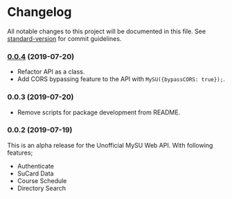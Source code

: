 # Changelog

All notable changes to this project will be documented in this file. See [standard-version](https://github.com/conventional-changelog/standard-version) for commit guidelines.

### [0.0.4](https://github.com/eralpsahin/mysu-api/compare/v0.0.3...v0.0.4) (2019-07-20)

- Refactor API as a class.
- Add CORS bypassing feature to the API with `MySU({bypassCORS: true});`.

### 0.0.3 (2019-07-20)

- Remove scripts for package development from README.

### 0.0.2 (2019-07-19)

This is an alpha release for the Unofficial MySU Web API. With following features;

- Authenticate
- SuCard Data
- Course Schedule
- Directory Search
